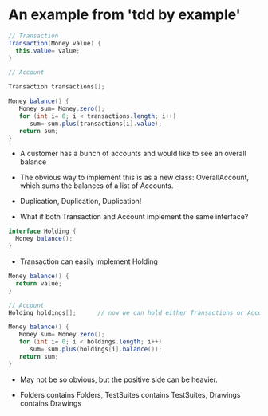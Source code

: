 # An example from 'tdd by example'


```java
// Transaction
Transaction(Money value) {
  this.value= value;
}
```


```java
// Account

Transaction transactions[];

Money balance() {
   Money sum= Money.zero();
   for (int i= 0; i < transactions.length; i++)
      sum= sum.plus(transactions[i].value);
   return sum;
}
```

- A customer has a bunch of accounts and would like to see an overall balance

- The obvious way to implement this is as a new class: OverallAccount, which
  sums the balances of a list of Accounts.

- Duplication, Duplication, Duplication!

- What if both Transaction and Account implement the same interface?

```java
interface Holding {
  Money balance();
}
```

- Transaction can easily implement Holding

```java
Money balance() {
  return value;
}
```


```java
// Account
Holding holdings[];      // now we can hold either Transactions or Accounts

Money balance() {
   Money sum= Money.zero();
   for (int i= 0; i < holdings.length; i++)
      sum= sum.plus(holdings[i].balance());
   return sum;
}
```

* May not be so obvious, but the positive side can be heavier.

- Folders contains Folders, TestSuites contains TestSuites, Drawings contains Drawings
